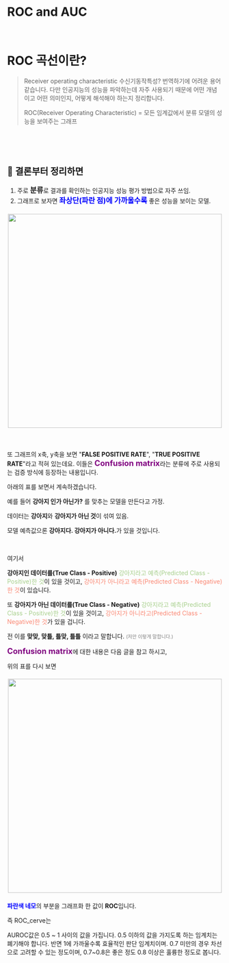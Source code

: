 # ROC and AUC


​	

# ROC 곡선이란?

> Receiver operating characteristic 수신기동작특성? 번역하기에 어려운 용어같습니다. 다만 인공지능의 성능을 파악하는데 자주 사용되기 때문에 어떤 개념이고 어떤 의미인지, 어떻게 해석해야 하는지 정리합니다.
>
> ROC(Receiver Operating Characteristic) = 모든 임계값에서 분류 모델의 성능을 보여주는 그래프

​		

​	

## 🤔 결론부터 정리하면

1. 주로 <b style="font-size: 1.2em">분류</b>로 결과를 확인하는 인공지능 성능 평가 방법으로 자주 쓰임. 
2. 그래프로 보자면 <b style="color:blue; font-size:1.2em">좌상단(파란 점)에 가까울수록</b> 좋은 성능을 보이는 모델. 

<image src="/images/ROC_curve.assets\img-16475750679541.png" width="500px" style="display: block; margin: 20px auto">

​	

또 그래프의 x축, y축을 보면 "__FALSE POSITIVE RATE__", "__TRUE POSITIVE RATE__"라고 적혀 있는데요. 이들은 <span style="font-size:1.3em; color:purple">__Confusion matrix__</span>라는 분류에 주로 사용되는 검증 방식에 등장하는 내용입니다. 

아래의 표를 보면서 계속하겠습니다.





예를 들어 <b>강아지 인가 아닌가?</b> 를 맞추는 모델을 만든다고 가정.

데이터는 <b>강아지</b>와 <b>강아지가 아닌 것</b>이 섞여 있음.

모델 예측값으론 <b>강아지다. 강아지가 아니다.</b>가 있을 것입니다.

​	

여기서 

<b>강아지인 데이터를(True Class - Positive)</b> <span style="color:#a8d08d">강아지라고 예측(Predicted Class - Positive)한 것</span>이 있을 것이고,  <span style="color: #fb8975">강아지가 아니라고 예측(Predicted Class - Negative)한 것</span>이 있습니다. 

또 <b>강아지가 아닌 데이터를(True Class - Negative)</b> <span style="color:#a8d08d">강아지라고 예측(Predicted Class - Positive)한 것</span>이 있을 것이고, <span style="color: #fb8975">강아지가 아니라고(Predicted Class - Negative)한 것</span>가 있을 겁니다.



전 이를 <b>맞맞, 맞틀, 틀맞, 틀틀</b> 이라고 말합니다. <span style="color: grey; font-size:0.8em">(저만 이렇게 말합니다.)</span>

<span style="font-size:1.3em; color:purple">__Confusion matrix__</span>에 대한 내용은 다음 글을 참고 하시고,





위의 표를 다시 보면

<image src="/images/ROC_curve.assets\1_fxiTNIgOyvAombPJx5KGeA1.png" width="500px" style="display: block; margin: 20px auto">



<span style="color: blue"><b>파란색 네모</b></span>의 부분을 그래프화 한 값이 <b>ROC</b>입니다. 

즉 ROC_cerve는 

AUROC값은 0.5 ~ 1 사이의 값을 가집니다. 0.5 이하의 값을 가지도록 하는 임계치는 폐기해야 합니다. 반면 1에 가까울수록 효율적인 판단 임계치이며. 0.7 미만의 경우 차선으로 고려할 수 있는 정도이며, 0.7~0.8은 좋은 정도 0.8 이상은 훌륭한 정도로 봅니다.

​	

​	

​	

​	

